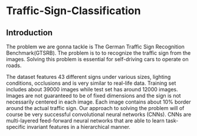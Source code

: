 # Traffic-Sign-Classification
## Introduction
The problem we are gonna tackle is The German Traffic Sign Recognition Benchmark(GTSRB). The problem is to to recognize the traffic sign from the images. Solving this problem is essential for self-driving cars to operate on roads.

The dataset features 43 different signs under various sizes, lighting conditions, occlusions and is very similar to real-life data. Training set includes about 39000 images while test set has around 12000 images. Images are not guaranteed to be of fixed dimensions and the sign is not necessarily centered in each image. Each image contains about 10% border around the actual traffic sign.
Our approach to solving the problem will of course be very successful convolutional neural networks (CNNs). CNNs are multi-layered feed-forward neural networks that are able to learn task-specific invariant features in a hierarchical manner.
